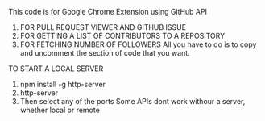 This code is for Google Chrome Extension using GitHub API
1. FOR PULL REQUEST VIEWER AND GITHUB ISSUE 
2. FOR GETTING A LIST OF CONTRIBUTORS TO A REPOSITORY
3. FOR FETCHING NUMBER OF FOLLOWERS
All you have to do is to copy and uncomment the section of code that you want.

TO START A LOCAL SERVER
1. npm install -g http-server
2. http-server
3. Then select any of the ports
Some APIs dont work withour a server, whether local or remote
